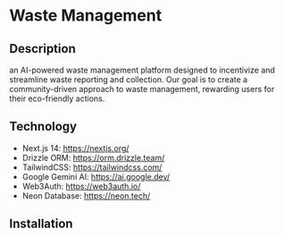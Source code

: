 # Waste Management

## Description

an AI-powered waste management platform designed to incentivize and streamline waste reporting and collection. Our goal is to create a community-driven approach to waste management, rewarding users for their eco-friendly actions.

## Technology

- Next.js 14: <https://nextjs.org/>
- Drizzle ORM: <https://orm.drizzle.team/>
- TailwindCSS: <https://tailwindcss.com/>
- Google Gemini AI: <https://ai.google.dev/>
- Web3Auth: <https://web3auth.io/>
- Neon Database: <https://neon.tech/>

## Installation
